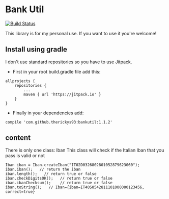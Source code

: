 # Bank Util

[![Build Status](https://travis-ci.org/therickys93/bankutil.svg?branch=master)](https://travis-ci.org/therickys93/bankutil)

This library is for my personal use. If you want to use it you're welcome!

## Install using gradle

I don't use standard repositories so you have to use Jitpack.

* First in your root build.gradle file add this:

```
allprojects {
	repositories {
		...
		maven { url 'https://jitpack.io' }
	}
}
```

* Finally in your dependencies add:

```
compile 'com.github.therickys93:bankutil:1.1.2'
```

## content

There is only one class: Iban
This class will check if the Italian Iban that you pass is valid or not

```
Iban iban = Iban.createIban("IT02D0326802801052879623060");
iban.iban();   // return the iban
iban.length();   // return true or false
iban.checkDigitsOK();   // return true or false
iban.ibanChecksum();    // return true or false
iban.toString();   // Iban={iban=IT40S0542811101000000123456, correct=true}
```
